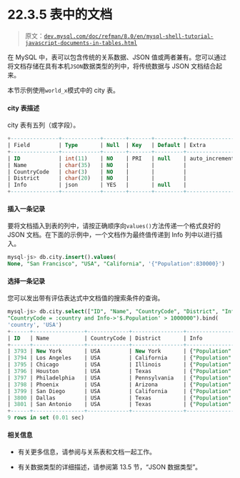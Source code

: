 # 22.3.5 表中的文档

> 原文：[`dev.mysql.com/doc/refman/8.0/en/mysql-shell-tutorial-javascript-documents-in-tables.html`](https://dev.mysql.com/doc/refman/8.0/en/mysql-shell-tutorial-javascript-documents-in-tables.html)

在 MySQL 中，表可以包含传统的关系数据、JSON 值或两者兼有。您可以通过将文档存储在具有本机`JSON`数据类型的列中，将传统数据与 JSON 文档结合起来。

本节示例使用`world_x`模式中的 city 表。

#### city 表描述

city 表有五列（或字段）。

```sql
+---------------+------------+-------+-------+---------+------------------+
| Field         | Type       | Null  | Key   | Default | Extra            |
+---------------+------------+-------+-------+---------+------------------+
| ID            | int(11)    | NO    | PRI   | null    | auto_increment   |
| Name          | char(35)   | NO    |       |         |                  |
| CountryCode   | char(3)    | NO    |       |         |                  |
| District      | char(20)   | NO    |       |         |                  |
| Info          | json       | YES   |       | null    |                  |
+---------------+------------+-------+-------+---------+------------------+

```

#### 插入一条记录

要将文档插入到表的列中，请按正确顺序向`values()`方法传递一个格式良好的 JSON 文档。在下面的示例中，一个文档作为最终值传递到 Info 列中以进行插入。

```sql
mysql-js> db.city.insert().values(
None, "San Francisco", "USA", "California", '{"Population":830000}')
```

#### 选择一条记录

您可以发出带有评估表达式中文档值的搜索条件的查询。

```sql
mysql-js> db.city.select(["ID", "Name", "CountryCode", "District", "Info"]).where(
"CountryCode = :country and Info->'$.Population' > 1000000").bind(
'country', 'USA')
+------+----------------+-------------+----------------+-----------------------------+
| ID   | Name           | CountryCode | District       | Info                        |
+------+----------------+-------------+----------------+-----------------------------+
| 3793 | New York       | USA         | New York       | {"Population": 8008278}     |
| 3794 | Los Angeles    | USA         | California     | {"Population": 3694820}     |
| 3795 | Chicago        | USA         | Illinois       | {"Population": 2896016}     |
| 3796 | Houston        | USA         | Texas          | {"Population": 1953631}     |
| 3797 | Philadelphia   | USA         | Pennsylvania   | {"Population": 1517550}     |
| 3798 | Phoenix        | USA         | Arizona        | {"Population": 1321045}     |
| 3799 | San Diego      | USA         | California     | {"Population": 1223400}     |
| 3800 | Dallas         | USA         | Texas          | {"Population": 1188580}     |
| 3801 | San Antonio    | USA         | Texas          | {"Population": 1144646}     |
+------+----------------+-------------+----------------+-----------------------------+
9 rows in set (0.01 sec)
```

#### 相关信息

+   有关更多信息，请参阅与关系表和文档一起工作。

+   有关数据类型的详细描述，请参阅第 13.5 节，“JSON 数据类型”。
